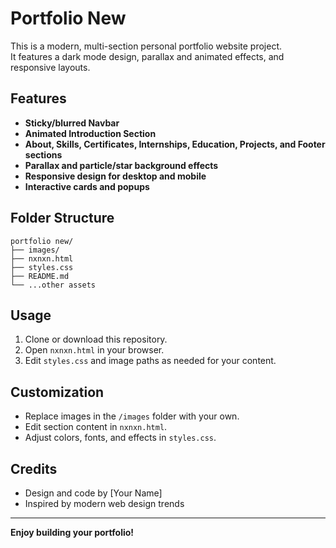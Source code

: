 # Portfolio New

This is a modern, multi-section personal portfolio website project.  
It features a dark mode design, parallax and animated effects, and responsive layouts.

## Features

- **Sticky/blurred Navbar**  
- **Animated Introduction Section**  
- **About, Skills, Certificates, Internships, Education, Projects, and Footer sections**
- **Parallax and particle/star background effects**
- **Responsive design for desktop and mobile**
- **Interactive cards and popups**

## Folder Structure

```
portfolio new/
├── images/
├── nxnxn.html
├── styles.css
├── README.md
└── ...other assets
```

## Usage

1. Clone or download this repository.
2. Open `nxnxn.html` in your browser.
3. Edit `styles.css` and image paths as needed for your content.

## Customization

- Replace images in the `/images` folder with your own.
- Edit section content in `nxnxn.html`.
- Adjust colors, fonts, and effects in `styles.css`.

## Credits

- Design and code by [Your Name]
- Inspired by modern web design trends

---

**Enjoy building your portfolio!**
